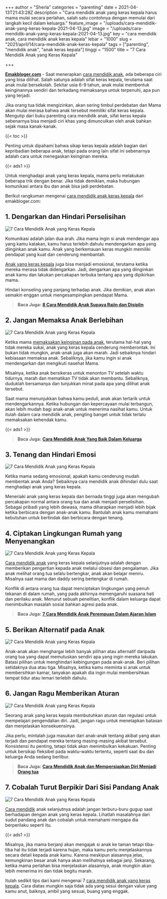 +++
author = "Sherla"
categories = "parenting"
date = 2021-04-13T21:43:28Z
description = "Cara mendidik anak yang keras kepala harus mama mulai secara perlahan, salah satu contohnya dengan memulai dari langkah kecil dalam keluarga."
feature_image = "/uploads/cara-mendidik-anak-yang-keras-kepala-2021-04-13.jpg"
image = "/uploads/cara-mendidik-anak-yang-keras-kepala-2021-04-13.jpg"
key = "cara mendidik anak, cara mendidik anak keras kepala"
lebar = "1000"
slug = "2021/april/14/cara-mendidik-anak-keras-kepala"
tags = ["parenting", "mendidik anak", "anak keras kepala"]
tinggi = "1500"
title = "7 Cara Mendidik Anak yang Keras Kepala"

+++

[**Emakbloger.com**](/) - Saat menerapkan [cara mendidik anak](/tags/parenting), ada beberapa ciri yang bisa dilihat. Salah satunya adalah sifat keras kepala, terutama saat anak mulai bersekolah. Sekitar usia 6-9 tahun, anak mulai membentuk keinginannya sendiri dan terkadang memaksanya untuk terpenuhi, apa pun yang terjadi.

Jika orang tua tidak mengizinkan, akan sering timbul perdebatan dan Mama akan mulai merasa bahwa anak tersebut memiliki sifat keras kepala. Mengutip dari buku parenting cara mendidik anak, sifat keras kepala sebenarnya bisa menjadi ciri khas yang dimunculkan oleh anak bahkan sejak masa kanak-kanak.

{{< toc >}}

Penting untuk dipahami bahwa sikap keras kepala adalah bagian dari kepribadian beberapa anak, tetapi pada orang lain sifat ini sebenarnya adalah cara untuk menegaskan keinginan mereka.

{{< ads1 >}}

Untuk menghadapi anak yang keras kepala, mama perlu melakukan beberapa trik dengan benar. Jika tidak demikian, maka hubungan komunikasi antara ibu dan anak bisa jadi perdebatan.

Berikut rangkuman mengenai [cara mendidik anak keras kepala](https://www.emakbloger.com/2021/april/13/cara-mendidik-anak/) dari emakbloger.com:

## 1. Dengarkan dan Hindari Perselisihan

![7 Cara Mendidik Anak yang Keras Kepala](/uploads/dengarkan-dan-hindari-perselisihan-2021-04-13.jpg "7 Cara Mendidik Anak yang Keras Kepala")

Komunikasi adalah jalan dua arah. Jika mama ingin si anak mendengar apa yang kamu katakan, kamu harus terlebih dahulu mendengarkan apa yang diinginkan anak kamu. Anak yang berkemauan keras mungkin memiliki pendapat yang kuat dan cenderung membantah.

[Anak yang keras kepala](/tags/anak-keras-kepala) juga bisa menjadi emosional, terutama ketika mereka merasa tidak didengarkan. Jadi, dengarkan apa yang diinginkan anak kamu dan lakukan percakapan terbuka tentang apa yang dipikirkan mama.

Hindari konseling yang panjang terhadap anak. Jika demikian, anak akan semakin enggan untuk mengesampingkan pendapat Mama.

> **Baca Juga:** [**8 Cara Mendidik Anak Supaya Rajin dan Disiplin**](https://www.emakbloger.com/2021/april/13/cara-mendidik-anak/)

## 2. Jangan Memaksa Anak Berlebihan

![7 Cara Mendidik Anak yang Keras Kepala](/uploads/7-cara-mendidik-anak-yang-keras-kepala-2021-04-13.jpg "7 Cara Mendidik Anak yang Keras Kepala")

Ketika mama [memaksakan keinginan pada anak](/tags/mendidik-anak), terutama hal-hal yang tidak mereka sukai, anak yang keras kepala cenderung memberontak. Ini bukan tidak mungkin, anak-anak juga akan marah. Jadi sebaiknya hindari kebiasaan memaksa anak. Sebaliknya, jika kamu ingin si anak mendengarkan dan mengikuti nasehat Mama.

Misalnya, ketika anak bersikeras untuk menonton TV setelah waktu tidurnya, marah dan mematikan TV tidak akan membantu. Sebaliknya, duduklah bersamanya dan tunjukkan minat pada apa yang dilihat anak tersebut.

Saat mama menunjukkan bahwa kamu peduli, anak akan tertarik untuk mendengarkannya. Ketika hubungan dan kepercayaan mulai terbangun, akan lebih mudah bagi anak-anak untuk menerima nasihat kamu. Untuk itulah dalam cara mendidik anak, pengting banget untuk tidak terlalu memaksakan kehendak kamu.

{{< ads1 >}}

> **Baca Juga:** [**Cara Mendidik Anak Yang Baik Dalam Keluarga**](https://www.emakbloger.com/2021/april/13/cara-mendidik-anak-yang-baik-dalam-keluarga/)

## 3. Tenang dan Hindari Emosi

![7 Cara Mendidik Anak yang Keras Kepala](/uploads/7-cara-mendidik-anak-yang-keras-kepala-1-2021-04-13.jpg "7 Cara Mendidik Anak yang Keras Kepala")

Ketika mama sedang emosional, apakah kamu cenderung mudah membentak anak Anda? Sebaiknya cara mendidik anak dihindari dulu saat menghadapi anak yang keras kepala.

Meneriaki anak yang keras kepala dan bernada tinggi juga akan mengubah percakapan normal antara orang tua dan anak menjadi perselisihan. Sebagai pribadi yang lebih dewasa, mama diharapkan menjadi lebih bijak ketika berbicara dengan anak-anak kamu. Bantulah anak kamu memahami kebutuhan untuk bertindak dan berbicara dengan tenang.

## 4. Ciptakan Lingkungan Rumah yang Menyenangkan

![7 Cara Mendidik Anak yang Keras Kepala](/uploads/7-cara-mendidik-anak-yang-keras-kepala-2-2021-04-13.jpg "7 Cara Mendidik Anak yang Keras Kepala")

[Cara mendidik anak](/tags/parenting) yang keras kepala selanjutnya adalah dengan memberikan pengertian kepada anak melalui obsesi dan pengalaman. Jika anak melihat orang tua selalu bertengkar, anak akan belajar meniru. Misalnya saat mama dan daddy sering bertengkar di rumah.

Konflik di antara orang tua dapat menciptakan lingkungan yang penuh tekanan di dalam rumah, yang pada akhirnya memengaruhi suasana hati dan perilaku anak. Menurut sebuah penelitian, konflik dalam keluarga dapat menimbulkan masalah sosial bahkan agresi pada anak.

> **Baca Juga:** [**7 Cara Mendidik Anak Perempuan Dalam Ajaran Islam**](https://www.emakbloger.com/2021/april/13/cara-mendidik-anak-perempuan/)

## 5. Berikan Alternatif pada Anak

![7 Cara Mendidik Anak yang Keras Kepala](/uploads/7-cara-mendidik-anak-yang-keras-kepala-3-2021-04-13.jpg "7 Cara Mendidik Anak yang Keras Kepala")

Anak-anak akan menghargai lebih banyak pilihan atau alternatif daripada orang tua yang dapat memutuskan sendiri apa yang ingin mereka lakukan. Batasi pilihan untuk menghindari kebingungan pada anak-anak. Beri pilihan setidaknya dua atau tiga. Misalnya, ketika kamu meminta si anak untuk membersihkan kamar, tanyakan apakah dia ingin mulai membersihkan tempat tidur atau lemari terlebih dahulu.

## 6. Jangan Ragu Memberikan Aturan

![7 Cara Mendidik Anak yang Keras Kepala](/uploads/7-cara-mendidik-anak-yang-keras-kepala-4-2021-04-13.jpg "7 Cara Mendidik Anak yang Keras Kepala")

Seorang anak yang keras kepala membutuhkan aturan dan regulasi untuk mempelajari pengendalian diri. Jadi, jangan ragu untuk menetapkan batasan dan menjelaskan konsekuensinya.

Jika perlu, mintalah juga masukan dari anak-anak tentang akibat yang akan terjadi dan pendapat mereka tentang masing-masing akibat tersebut. Konsistensi itu penting, tetapi tidak akan menimbulkan kekakuan. Penting untuk bersikap fleksibel pada waktu-waktu tertentu, seperti saat ibu dan keluarga Anda sedang berlibur.

> **Baca Juga:** [**Cara Mendidik Anak dan Mempersiapkan Diri Menjadi Orang tua**](https://www.emakbloger.com/cara-mendidik-anak-dengan-pola-asuh-yang-benar/)

## 7. Cobalah Turut Berpikir Dari Sisi Pandang Anak

![7 Cara Mendidik Anak yang Keras Kepala](/uploads/7-cara-mendidik-anak-yang-keras-kepala-5-2021-04-13.jpg "7 Cara Mendidik Anak yang Keras Kepala")

[Cara mendidik](/tags/mendidik-anak) anak selanjutnya adalah jangan terburu-buru gugup saat berhadapan dengan anak yang keras kepala. Lihatlah masalahnya dari sudut pandang anak dan cobalah untuk memahami mengapa dia berperilaku seperti itu.

{{< ads1 >}}

Misalnya, jika mama berjanji akan mengajak si anak ke taman tetapi tiba-tiba hal itu tidak terjadi karena hujan, maka kamu perlu menjelaskannya secara detail kepada anak kamu. Karena meskipun alasannya jelas, kemungkinan besar anak hanya akan melihatnya sebagai janji. Sekarang, ketika mama perlahan bisa menjelaskan alasannya, anak mungkin akan lebih menerima ini dan tidak begitu marah.

Itulah sedikit tips dari kami mengenai 7 [cara mendidik anak yang keras kepala](/tags/mendidik-anak). Cara diatas mungkin saja tidak ada yang sesui dengan value yang kamu anut, baiknya, ambil yang sesuai, buang yang enggak.

